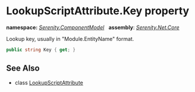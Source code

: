 # LookupScriptAttribute.Key property
**namespace:** *[Serenity.ComponentModel](../../README.md#serenity.componentmodel-namespace)*   **assembly**: *[Serenity.Net.Core](../../README.md)*

Lookup key, usually in "Module.EntityName" format.

```csharp
public string Key { get; }
```

## See Also

* class [LookupScriptAttribute](../LookupScriptAttribute.md)